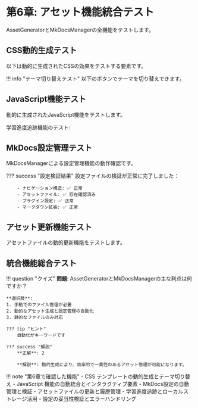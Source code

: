 # 第6章: アセット機能統合テスト

AssetGeneratorとMkDocsManagerの全機能をテストします。

## CSS動的生成テスト

以下は動的に生成されたCSSの効果をテストする要素です。

!!! info "テーマ切り替えテスト"
    以下のボタンでテーマを切り替えできます。

## JavaScript機能テスト

動的に生成されたJavaScript機能をテストします。

学習進度追跡機能のテスト:

## MkDocs設定管理テスト

MkDocsManagerによる設定管理機能の動作確認です。

??? success "設定検証結果"
    設定ファイルの検証が正常に完了しました：
                                    
        - ナビゲーション構造: ✅ 正常
        - アセットファイル: ✅ 存在確認済み
        - プラグイン設定: ✅ 正常
        - マークダウン拡張: ✅ 正常

## アセット更新機能テスト

アセットファイルの動的更新機能をテストします。

## 統合機能総合テスト

!!! question "クイズ"
    **問題**: AssetGeneratorとMkDocsManagerの主な利点は何ですか？

    **選択肢**:
    1. 手動でのファイル管理が必要
    2. 動的なアセット生成と設定管理の自動化
    3. 静的なファイルのみ対応

    ??? tip "ヒント"
        自動化がキーワードです

    ??? success "解説"
        **正解**: 2

        **解説**: 動的生成により、効率的で一貫性のあるアセット管理が可能になります。

!!! note "第6章で確認した機能"
    - CSS テンプレートの動的生成とテーマ切り替え
    - JavaScript 機能の自動統合とインタラクティブ要素
    - MkDocs設定の自動管理と検証
    - アセットファイルの更新と履歴管理
    - 学習進度追跡とローカルストレージ活用
    - 設定の妥当性検証とエラーハンドリング
